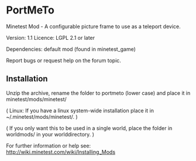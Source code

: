 PortMeTo
====================

Minetest Mod - A configurable picture frame to use as a teleport device.

Version: 1.1
Licence: LGPL 2.1 or later

Dependencies: default mod (found in minetest_game)

Report bugs or request help on the forum topic.

Installation
------------

Unzip the archive, rename the folder to portmeto (lower case) and
place it in minetest/mods/minetest/

(  Linux: If you have a linux system-wide installation place
	it in ~/.minetest/mods/minetest/.  )

(  If you only want this to be used in a single world, place
	the folder in worldmods/ in your worlddirectory.  )

For further information or help see:
http://wiki.minetest.com/wiki/Installing_Mods
